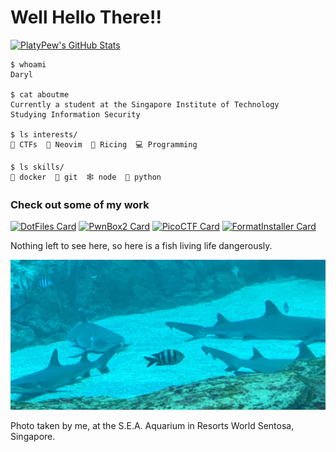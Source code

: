 # Well Hello There!!

[![PlatyPew's GitHub Stats](https://github-readme-stats.vercel.app/api?username=platypew&count_private=true&include_all_commits=true&show_icons=true&theme=onedark&custom_title=☮︎%20PlatyPew)](https://github.com/PlatyPew)

```
$ whoami
Daryl

$ cat aboutme
Currently a student at the Singapore Institute of Technology
Studying Information Security

$ ls interests/
🚩 CTFs  📝 Neovim  🍚 Ricing  💻 Programming

$ ls skills/
🐳 docker  🌳 git  🕸 node  🐍 python
```

### Check out some of my work
[![DotFiles Card](https://github-readme-stats.vercel.app/api/pin/?username=platypew&repo=dotfiles&theme=onedark)](https://github.com/PlatyPew/dotfiles)
[![PwnBox2 Card](https://github-readme-stats.vercel.app/api/pin/?username=platypew&repo=PwnBox2&theme=onedark)](https://github.com/PlatyPew/PwnBox2)
[![PicoCTF Card](https://github-readme-stats.vercel.app/api/pin/?username=platypew&repo=picoctf-2018-writeup&theme=onedark)](https://github.com/PlatyPew/picoctf-2018-writeup)
[![FormatInstaller Card](https://github-readme-stats.vercel.app/api/pin/?username=platypew&repo=format-installer.nvim&theme=onedark)](https://github.com/PlatyPew/format-installer.nvim)

Nothing left to see here, so here is a fish living life dangerously.

![Danger](danger.jpg)

Photo taken by me, at the S.E.A. Aquarium in Resorts World Sentosa, Singapore.
